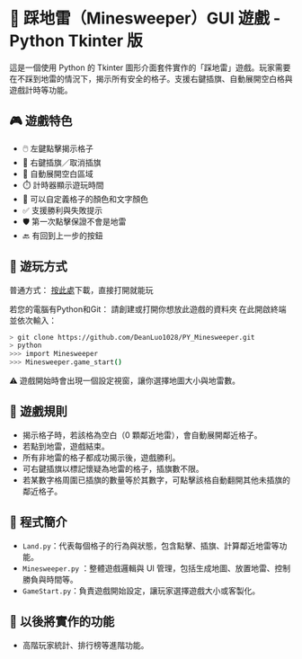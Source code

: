 # 🧨 踩地雷（Minesweeper）GUI 遊戲 - Python Tkinter 版

這是一個使用 Python 的 Tkinter 圖形介面套件實作的「踩地雷」遊戲。玩家需要在不踩到地雷的情況下，揭示所有安全的格子。支援右鍵插旗、自動展開空白格與遊戲計時等功能。

## 🎮 遊戲特色

* 🖱️ 左鍵點擊揭示格子
* 🚩 右鍵插旗／取消插旗
* 🤖 自動展開空白區域
* ⏱️ 計時器顯示遊玩時間
* 🎨 可以自定義格子的顏色和文字顏色
* ✅ 支援勝利與失敗提示
* 🛡️ 第一次點擊保證不會是地雷
* 🔙 有回到上一步的按鈕

## 🚀 遊玩方式

普通方式：
[按此處](https://drive.google.com/file/d/15SAld7U04xjGXv13l273t-wreV-X1xxu/view?usp=sharing)下載，直接打開就能玩

若您的電腦有Python和Git：
請創建或打開你想放此遊戲的資料夾
在此開啟終端並依次輸入：

```sh
> git clone https://github.com/DeanLuo1028/PY_Minesweeper.git
> python
>>> import Minesweeper
>>> Minesweeper.game_start()
```

⚠️ 遊戲開始時會出現一個設定視窗，讓你選擇地圖大小與地雷數。

## 🎯 遊戲規則

* 揭示格子時，若該格為空白（0 顆鄰近地雷），會自動展開鄰近格子。
* 若點到地雷，遊戲結束。
* 所有非地雷的格子都成功揭示後，遊戲勝利。
* 可右鍵插旗以標記懷疑為地雷的格子，插旗數不限。
* 若某數字格周圍已插旗的數量等於其數字，可點擊該格自動翻開其他未插旗的鄰近格子。

## 📁 程式簡介

* `Land.py`：代表每個格子的行為與狀態，包含點擊、插旗、計算鄰近地雷等功能。
* `Minesweeper.py` ：整體遊戲邏輯與 UI 管理，包括生成地圖、放置地雷、控制勝負與時間等。
* `GameStart.py`：負責遊戲開始設定，讓玩家選擇遊戲大小或客製化。

## 📝 以後將實作的功能

* 高階玩家統計、排行榜等進階功能。
